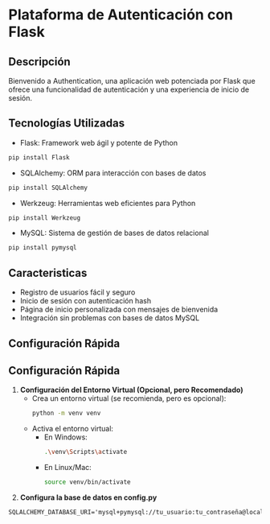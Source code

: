 # Plataforma de Autenticación con Flask

## Descripción
Bienvenido a Authentication, una aplicación web potenciada por Flask que ofrece una funcionalidad de autenticación y una experiencia de inicio de sesión.

## Tecnologías Utilizadas
- Flask: Framework web ágil y potente de Python
```bash
pip install Flask
```
- SQLAlchemy: ORM para interacción con bases de datos
```bash
pip install SQLAlchemy
```
- Werkzeug: Herramientas web eficientes para Python
```bash
pip install Werkzeug
```
- MySQL: Sistema de gestión de bases de datos relacional
```bash
pip install pymysql
```

## Caracteristicas
- Registro de usuarios fácil y seguro
- Inicio de sesión con autenticación hash
- Página de inicio personalizada con mensajes de bienvenida
- Integración sin problemas con bases de datos MySQL

## Configuración Rápida
## Configuración Rápida
1. **Configuración del Entorno Virtual (Opcional, pero Recomendado)**
   - Crea un entorno virtual (se recomienda, pero es opcional):
     ```bash
     python -m venv venv
     ```
   - Activa el entorno virtual:
     - En Windows:
       ```bash
       .\venv\Scripts\activate
       ```
     - En Linux/Mac:
       ```bash
       source venv/bin/activate
       ```
2. **Configura la base de datos en config.py**
```
SQLALCHEMY_DATABASE_URI='mysql+pymysql://tu_usuario:tu_contraseña@localhost:3306/tu_basededatos'
```
